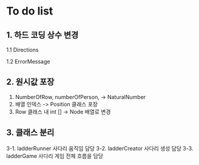 # To do list

## 1. 하드 코딩 상수 변경
1.1 Directions

1.2 ErrorMessage

## 2. 원시값 포장
1. NumberOfRow, numberOfPerson, -> NaturalNumber
2. 배열 인덱스 -> Position 클래스 포장
3. Row 클래스 내 int [] -> Node 배열로 변경

## 3. 클래스 분리
3-1. ladderRunner 사다리 움직임 담당
3-2. ladderCreator 사다리 생성 담당
3-3. ladderGame 사다리 게임 전체 흐름을 담당
